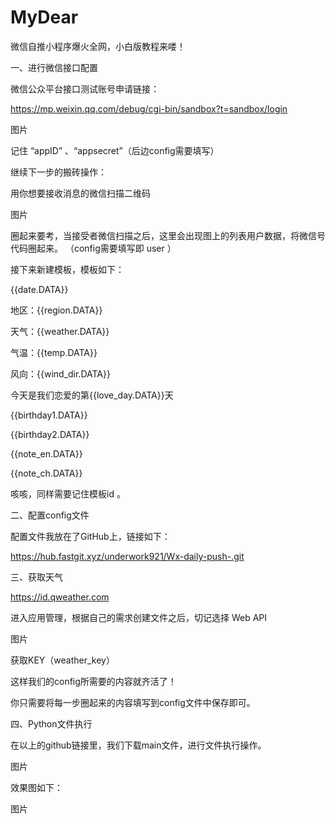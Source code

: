 # MyDear
微信自推小程序爆火全网，小白版教程来喽！



一、进行微信接口配置

微信公众平台接口测试账号申请链接： 

https://mp.weixin.qq.com/debug/cgi-bin/sandbox?t=sandbox/login



图片



记住 “appID”  、“appsecret”（后边config需要填写）



继续下一步的搬砖操作：



用你想要接收消息的微信扫描二维码



图片



圈起来要考，当接受者微信扫描之后，这里会出现图上的列表用户数据，将微信号代码圈起来。 （config需要填写即 user ）



接下来新建模板，模板如下：

{{date.DATA}} 

地区：{{region.DATA}} 

天气：{{weather.DATA}} 

气温：{{temp.DATA}} 

风向：{{wind_dir.DATA}} 

今天是我们恋爱的第{{love_day.DATA}}天 

{{birthday1.DATA}} 

{{birthday2.DATA}}





{{note_en.DATA}} 

{{note_ch.DATA}}



咳咳，同样需要记住模板id  。



二、配置config文件



配置文件我放在了GitHub上，链接如下：

https://hub.fastgit.xyz/underwork921/Wx-daily-push-.git



三、获取天气



https://id.qweather.com

进入应用管理，根据自己的需求创建文件之后，切记选择 Web API

图片

获取KEY（weather_key）

这样我们的config所需要的内容就齐活了！

你只需要将每一步圈起来的内容填写到config文件中保存即可。



四、Python文件执行



在以上的github链接里，我们下载main文件，进行文件执行操作。

图片



效果图如下：

图片

